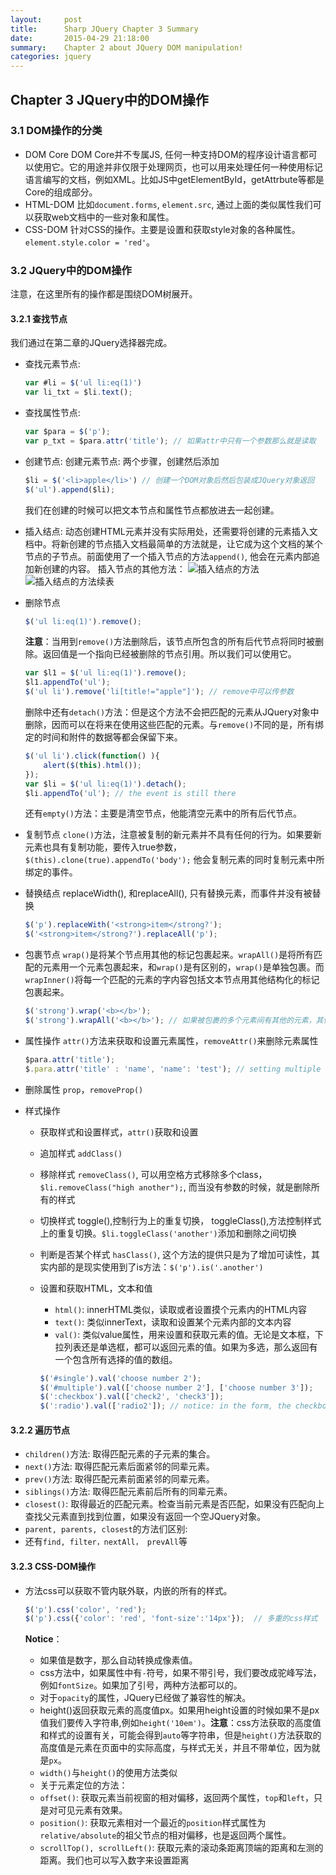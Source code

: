 ```yaml
---
layout:     post
title:      Sharp JQuery Chapter 3 Summary
date:       2015-04-29 21:18:00
summary:    Chapter 2 about JQuery DOM manipulation!
categories: jquery
---
```


## Chapter 3 JQuery中的DOM操作

### 3.1 DOM操作的分类

* DOM Core
DOM Core并不专属JS, 任何一种支持DOM的程序设计语言都可以使用它。它的用途并非仅限于处理网页，也可以用来处理任何一种使用标记语言编写的文档，例如XML。比如JS中getElementById，getAttrbute等都是Core的组成部分。
* HTML-DOM
比如`document.forms`, `element.src`, 通过上面的类似属性我们可以获取web文档中的一些对象和属性。
* CSS-DOM
针对CSS的操作。主要是设置和获取style对象的各种属性。`element.style.color = 'red'`。

### 3.2 JQuery中的DOM操作
注意，在这里所有的操作都是围绕DOM树展开。
#### 3.2.1 查找节点
我们通过在第二章的JQuery选择器完成。
  * 查找元素节点:

    ```javascript
    var #li = $('ul li:eq(1)')
    var li_txt = $li.text();
    ```
  * 查找属性节点:

    ```javascript
    var $para = $('p');
    var p_txt = $para.attr('title'); // 如果attr中只有一个参数那么就是读取
    ```
  * 创建节点:
    创建元素节点: 两个步骤，创建然后添加

    ```javascript
    $li = $('<li>apple</li>') // 创建一个DOM对象后然后包装成JQuery对象返回
    $('ul').append($li);
    ```
    我们在创建的时候可以把文本节点和属性节点都放进去一起创建。
  * 插入结点:
    动态创建HTML元素并没有实际用处，还需要将创建的元素插入文档中。将新创建的节点插入文档最简单的方法就是，让它成为这个文档的某个节点的子节点。前面使用了一个插入节点的方法`append()`, 他会在元素内部追加新创建的内容。
    插入节点的其他方法：
    ![插入结点的方法](http://mattycao.github.io/images/jquery-chapter3-1.png)
    ![插入结点的方法续表](http://mattycao.github.io/images/jquery-chapter3-2.png)
  * 删除节点

    ```javascript
    $('ul li:eq(1)').remove();
    ```
    **注意**：当用到`remove()`方法删除后，该节点所包含的所有后代节点将同时被删除。返回值是一个指向已经被删除的节点引用。所以我们可以使用它。

    ```javascript
    var $l1 = $('ul li:eq(1)').remove();
    $l1.appendTo('ul');
    $('ul li').remove('li[title!="apple"]'); // remove中可以传参数
    ```
    删除中还有`detach()`方法：但是这个方法不会把匹配的元素从JQuery对象中删除，因而可以在将来在使用这些匹配的元素。与`remove()`不同的是，所有绑定的时间和附件的数据等都会保留下来。

    ```javascript
    $('ul li').click(function() ){
        alert($(this).html());
    });
    var $li = $('ul li:eq(1)').detach();
    $li.appendTo('ul'); // the event is still there
    ```
    还有`empty()`方法：主要是清空节点，他能清空元素中的所有后代节点。
  * 复制节点
    `clone()`方法，注意被复制的新元素并不具有任何的行为。如果要新元素也具有复制功能，要传入true参数，`$(this).clone(true).appendTo('body');` 他会复制元素的同时复制元素中所绑定的事件。
  * 替换结点
    replaceWidth(), 和replaceAll(), 只有替换元素，而事件并没有被替换

    ```javascript
    $('p').replaceWith('<strong>item</strong?');
    $('<strong>item</strong?').replaceAll('p');
    ```
  * 包裹节点
    `wrap()`是将某个节点用其他的标记包裹起来。`wrapAll()`是将所有匹配的元素用一个元素包裹起来，和`wrap()`是有区别的，`wrap()`是单独包裹。而`wrapInner()`将每一个匹配的元素的字内容包括文本节点用其他结构化的标记包裹起来。

    ```javascript
    $('strong').wrap('<b></b>');
    $('strong').wrapAll('<b></b>'); // 如果被包裹的多个元素间有其他的元素，其他的元素会被放到包裹元素之后
    ```
  * 属性操作
    `attr()`方法来获取和设置元素属性，`removeAttr()`来删除元素属性

    ```javascript
    $para.attr('title');
    $.para.attr('title' : 'name', 'name': 'test'); // setting multiple attr
    ```
  * 删除属性
    `prop`，`removeProp()`
  * 样式操作
    * 获取样式和设置样式，` attr() `获取和设置
    * 追加样式 `addClass()`
    * 移除样式 `removeClass()`, 可以用空格方式移除多个class， `$li.removeClass("high another");`, 而当没有参数的时候，就是删除所有的样式
    * 切换样式 toggle(),控制行为上的重复切换， toggleClass(),方法控制样式上的重复切换。`$li.toggleClass('another')`添加和删除之间切换
    * 判断是否某个样式 `hasClass()`, 这个方法的提供只是为了增加可读性，其实内部的是现实使用到了is方法：`$('p').is('.another')`
    * 设置和获取HTML，文本和值
      * `html()`: innerHTML类似，读取或者设置摸个元素内的HTML内容
      * `text()`: 类似innerText，读取和设置某个元素内部的文本内容
      * `val()`: 类似value属性，用来设置和获取元素的值。无论是文本框，下拉列表还是单选框，都可以返回元素的值。如果为多选，那么返回有一个包含所有选择的值的数组。

      ```javascript
      $('#single').val('choose number 2');
      $('#multiple').val(['choose number 2'], ['choose number 3']);
      $(':checkbox').val(['check2', 'check3']);
      $(':radio').val(['radio2']); // notice: in the form, the checkbox and radio must have the value attribute.
      ```
#### 3.2.2 遍历节点
* `children()`方法: 取得匹配元素的子元素的集合。
* `next()`方法: 取得匹配元素后面紧邻的同辈元素。
* `prev()`方法: 取得匹配元素前面紧邻的同辈元素。
* `siblings()`方法: 取得匹配元素前后所有的同辈元素。
* `closest()`: 取得最近的匹配元素。检查当前元素是否匹配，如果没有匹配向上查找父元素直到找到位置，如果没有返回一个空JQuery对象。
* `parent, parents, closest`的方法们区别:
* 还有`find, filter，nextAll， prevAll`等

#### 3.2.3 CSS-DOM操作
* 方法css可以获取不管内联外联，内嵌的所有的样式。

  ```javascript
  $('p').css('color', 'red');
  $('p').css({'color': 'red', 'font-size':'14px'});  // 多重的css样式
  ```
  **Notice**：

  * 如果值是数字，那么自动转换成像素值。
  * css方法中，如果属性中有`-`符号，如果不带引号，我们要改成驼峰写法，例如`fontSize`。如果加了引号，两种方法都可以的。
  * 对于`opacity`的属性，JQuery已经做了兼容性的解决。
  * height()返回获取元素的高度值px。如果用height设置的时候如果不是px值我们要传入字符串,例如`height('10em')`。**注意**：css方法获取的高度值和样式的设置有关，可能会得到`auto`等字符串，但是`height()`方法获取的高度值是元素在页面中的实际高度，与样式无关，并且不带单位，因为就是`px`。
  * `width()`与`height()`的使用方法类似
  * 关于元素定位的方法：
  * `offset()`: 获取元素当前视窗的相对偏移，返回两个属性，`top`和`left`，只是对可见元素有效果。
  * `position()`: 获取元素相对一个最近的`position`样式属性为`relative/absolute`的祖父节点的相对偏移，也是返回两个属性。
  * `scrollTop(), scrollLeft()`: 获取元素的滚动条距离顶端的距离和左测的距离。我们也可以写入数字来设置距离
